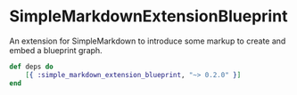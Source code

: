 # SimpleMarkdownExtensionBlueprint
An extension for SimpleMarkdown to introduce some markup to create and embed a blueprint graph.

```elixir
def deps do
    [{ :simple_markdown_extension_blueprint, "~> 0.2.0" }]
end
```
